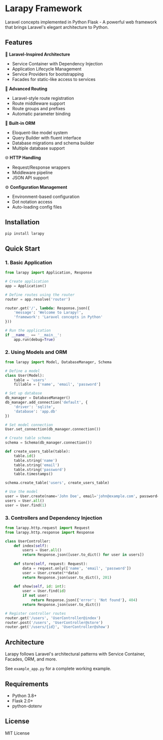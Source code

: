 # Larapy Framework

Laravel concepts implemented in Python Flask - A powerful web framework that brings Laravel's elegant architecture to Python.

## Features

🚀 **Laravel-Inspired Architecture**
- Service Container with Dependency Injection
- Application Lifecycle Management  
- Service Providers for bootstrapping
- Facades for static-like access to services

🔗 **Advanced Routing**
- Laravel-style route registration
- Route middleware support
- Route groups and prefixes
- Automatic parameter binding

💾 **Built-in ORM**
- Eloquent-like model system
- Query Builder with fluent interface
- Database migrations and schema builder
- Multiple database support

🌐 **HTTP Handling**
- Request/Response wrappers
- Middleware pipeline
- JSON API support

⚙️ **Configuration Management**
- Environment-based configuration
- Dot notation access
- Auto-loading config files

## Installation

```bash
pip install larapy
```

## Quick Start

### 1. Basic Application

```python
from larapy import Application, Response

# Create application
app = Application()

# Define routes using the router
router = app.resolve('router')

router.get('/', lambda: Response.json({
    'message': 'Welcome to Larapy!',
    'framework': 'Laravel concepts in Python'
}))

# Run the application
if __name__ == '__main__':
    app.run(debug=True)
```

### 2. Using Models and ORM

```python
from larapy import Model, DatabaseManager, Schema

# Define a model
class User(Model):
    table = 'users'
    fillable = ['name', 'email', 'password']

# Set up database
db_manager = DatabaseManager()
db_manager.add_connection('default', {
    'driver': 'sqlite',
    'database': 'app.db'
})

# Set model connection
User.set_connection(db_manager.connection())

# Create table schema
schema = Schema(db_manager.connection())

def create_users_table(table):
    table.id()
    table.string('name')
    table.string('email')
    table.string('password')
    table.timestamps()

schema.create_table('users', create_users_table)

# Use the model
user = User.create(name='John Doe', email='john@example.com', password='secret')
users = User.all()
user = User.find(1)
```

### 3. Controllers and Dependency Injection

```python
from larapy.http.request import Request
from larapy.http.response import Response

class UserController:
    def index(self):
        users = User.all()
        return Response.json([user.to_dict() for user in users])
    
    def store(self, request: Request):
        data = request.only(['name', 'email', 'password'])
        user = User.create(**data)
        return Response.json(user.to_dict(), 201)
    
    def show(self, id: int):
        user = User.find(id)
        if not user:
            return Response.json({'error': 'Not found'}, 404)
        return Response.json(user.to_dict())

# Register controller routes
router.get('/users', 'UserController@index')
router.post('/users', 'UserController@store')
router.get('/users/{id}', 'UserController@show')
```

## Architecture

Larapy follows Laravel's architectural patterns with Service Container, Facades, ORM, and more.

See `example_app.py` for a complete working example.

## Requirements

- Python 3.8+
- Flask 2.0+
- python-dotenv

## License

MIT License
